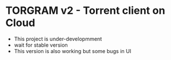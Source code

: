 # TORGRAM v2 - Torrent client on Cloud

- This project is under-developmment
- wait for stable version
- This version is also working but some bugs in UI
